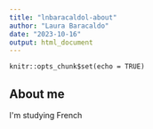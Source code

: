 ```yaml
---
title: "lnbaracaldol-about"
author: "Laura Baracaldo"
date: "2023-10-16"
output: html_document
---
```


```{r setup, include=FALSE}
knitr::opts_chunk$set(echo = TRUE)
```

## About me

I'm studying French


